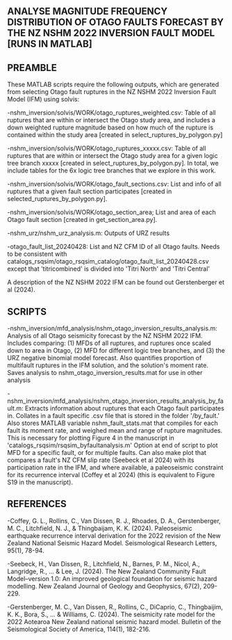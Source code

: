 ## ANALYSE MAGNITUDE FREQUENCY DISTRIBUTION OF OTAGO FAULTS FORECAST BY THE NZ NSHM 2022 INVERSION FAULT MODEL [RUNS IN MATLAB]

## PREAMBLE

These MATLAB scripts require the following outputs, which are generated from selecting Otago fault ruptures in the NZ NSHM 2022 Inversion Fault Model (IFM) using solvis:

-nshm_inversion/solvis/WORK/otago_ruptures_weighted.csv: Table of all ruptures that are within or intersect the Otago study area, and includes a down weighted rupture magnitude based on how much of the rupture is contained within the study area [created in select_ruptures_by_polygon.py]

-nshm_inversion/solvis/WORK/otago_ruptures_xxxxx.csv: Table of all ruptures that are within or intersect the Otago study area for a given logic tree branch xxxxx [created in select_ruptures_by_polygon.py]. In total, we include tables for the 6x logic tree branches that we explore in this work.

-nshm_inversion/solvis/WORK/otago_fault_sections.csv: List and info of all ruptures that a given fault section participates [created in selected_ruptures_by_polygon.py]. 

-nshm_inversion/solvis/WORK/otago_section_area; List and area of each Otago fault section [created in get_section_area.py].

-nshm_urz/nshm_urz_analysis.m: Outputs of URZ results

-otago_fault_list_20240428: List and NZ CFM ID of all Otago faults. Needs to be consistent with catalogs_rsqsim/otago_rsqsim_catalog/otago_fault_list_20240428.csv except that 'titricombined' is divided into 'Titri North' and 'Titri Central'

A description of the NZ NSHM 2022 IFM can be found out Gerstenberger et al (2024).

## SCRIPTS

-nshm_inversion/mfd_analysis/nshm_otago_inversion_results_analysis.m: Analysis of all Otago seismicity forecast by the NZ NSHM 2022 IFM. Includes comparing: (1) MFDs of all ruptures, and ruptures once scaled down to area in Otago, (2) MFD for different logic tree branches, and (3) the URZ negative binomial model forecast. Also quantifies proportion of multifault ruptures in the IFM solution, and the solution's moment rate. Saves analysis to nshm_otago_inversion_results.mat for use in other analysis

-nshm_inversion/mfd_analysis/nshm_otago_inversion_results_analysis_by_fault.m: Extracts information about ruptures that each Otago fault participates in. Collates in a fault specific .csv file that is stored in the folder '/by_fault.' Also stores MATLAB variable nshm_fault_stats.mat that compiles for each fault its moment rate, and weighed mean and range of rupture magnitudes. This is necessary for plotting Figure 4 in the manuscript in 'catalogs_rsqsim/rsqsim_byfaultanalysis.m' Option at end of script to plot MFD for a specific fault, or for multiple faults. Can also make plot that compares a fault's NZ CFM slip rate (Seebeck et al 2024) with its participation rate in the IFM, and where available, a paleoseismic constraint for its recurrence interval (Coffey et al 2024) (this is equivalent to Figure S19 in the manuscript).


## REFERENCES

-Coffey, G. L., Rollins, C., Van Dissen, R. J., Rhoades, D. A., Gerstenberger, M. C., Litchfield, N. J., & Thingbaijam, K. K. (2024). Paleoseismic earthquake recurrence interval derivation for the 2022 revision of the New Zealand National Seismic Hazard Model. Seismological Research Letters, 95(1), 78-94.

-Seebeck, H., Van Dissen, R., Litchfield, N., Barnes, P. M., Nicol, A., Langridge, R., ... & Lee, J. (2024). The New Zealand Community Fault Model–version 1.0: An improved geological foundation for seismic hazard modelling. New Zealand Journal of Geology and Geophysics, 67(2), 209-229.

-Gerstenberger, M. C., Van Dissen, R., Rollins, C., DiCaprio, C., Thingbaijim, K. K., Bora, S., ... & Williams, C. (2024). The seismicity rate model for the 2022 Aotearoa New Zealand national seismic hazard model. Bulletin of the Seismological Society of America, 114(1), 182-216.
